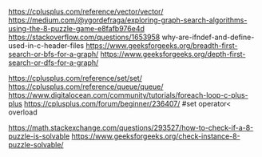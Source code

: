 https://cplusplus.com/reference/vector/vector/
https://medium.com/@ygordefraga/exploring-graph-search-algorithms-using-the-8-puzzle-game-e8fafb976e4d
https://stackoverflow.com/questions/1653958 why-are-ifndef-and-define-used-in-c-header-files
https://www.geeksforgeeks.org/breadth-first-search-or-bfs-for-a-graph/
https://www.geeksforgeeks.org/depth-first-search-or-dfs-for-a-graph/

https://cplusplus.com/reference/set/set/
https://cplusplus.com/reference/queue/queue/
https://www.digitalocean.com/community/tutorials/foreach-loop-c-plus-plus
https://cplusplus.com/forum/beginner/236407/ #set operator< overload

https://math.stackexchange.com/questions/293527/how-to-check-if-a-8-puzzle-is-solvable
https://www.geeksforgeeks.org/check-instance-8-puzzle-solvable/